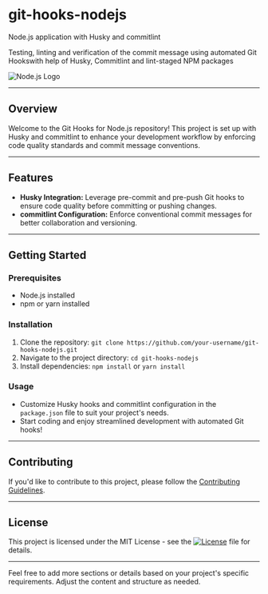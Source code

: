 # git-hooks-nodejs


Node.js application with Husky and commitlint

Testing, linting and verification of the commit message using automated Git Hookswith help of Husky, Commitlint and lint-staged NPM packages

![Node.js Logo](https://i.imgur.com/craXADu.png)

---

## Overview

Welcome to the Git Hooks for Node.js repository! This project is set up with Husky and commitlint to enhance your development workflow by enforcing code quality standards and commit message conventions.

---

## Features

- **Husky Integration:** Leverage pre-commit and pre-push Git hooks to ensure code quality before committing or pushing changes.
- **commitlint Configuration:** Enforce conventional commit messages for better collaboration and versioning.

---

## Getting Started

### Prerequisites

- Node.js installed
- npm or yarn installed

### Installation

1. Clone the repository: `git clone https://github.com/your-username/git-hooks-nodejs.git`
2. Navigate to the project directory: `cd git-hooks-nodejs`
3. Install dependencies: `npm install` or `yarn install`

### Usage

- Customize Husky hooks and commitlint configuration in the `package.json` file to suit your project's needs.
- Start coding and enjoy streamlined development with automated Git hooks!

---

## Contributing

If you'd like to contribute to this project, please follow the [Contributing Guidelines](CONTRIBUTING.md).

---

## License

This project is licensed under the MIT License - see the [![License](https://img.shields.io/badge/License-MIT-blue.svg)](LICENSE) file for details.

---

Feel free to add more sections or details based on your project's specific requirements. Adjust the content and structure as needed.
